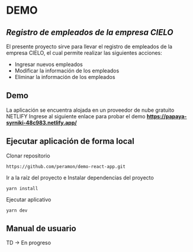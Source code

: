 # DEMO
## _Registro de empleados de la empresa CIELO_

El presente proyecto sirve para llevar el registro de empleados de la empresa CIELO, el cual permite realizar las siguientes acciones:
- Ingresar nuevos empleados
- Modificar la información de los empleados
- Eliminar la información de los empleados

## Demo 
La aplicación se encuentra alojada en un proveedor de nube gratuito NETLIFY
Ingrese al siguiente enlace para probar el demo
**https://papaya-syrniki-48c983.netlify.app/**

## Ejecutar aplicación de forma local
Clonar repositorio
```
https://github.com/peramon/demo-react-app.git
```
Ir a la raíz del proyecto e Instalar dependencias del proyecto
```
yarn install
```
Ejecutar aplicativo
```
yarn dev
```
## Manual de usuario

TD -> En progreso